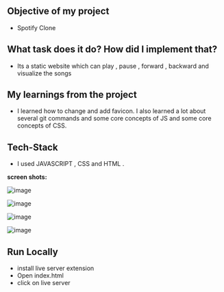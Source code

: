 ## Objective of my project

- Spotify Clone 

## What task does it do? How did I implement that?

- Its a static website which can play , pause , forward , backward and visualize the songs  

## My learnings from the project

- I learned how to change and add favicon. I also learned a lot about several git commands and some core concepts of JS and some core concepts of CSS.

## Tech-Stack

- I used JAVASCRIPT , CSS and HTML .

**screen shots:**


![image](https://github.com/user-attachments/assets/ac2a2954-1e0a-411f-b3c4-971bb22830cc)


![image](https://github.com/user-attachments/assets/01913597-bc39-4ff5-a826-7d5e687f3a79)

![image](https://github.com/user-attachments/assets/0d1b27a2-910f-4329-9ad8-5952b1b79e09)



![image](https://github.com/user-attachments/assets/6e69e048-60c9-4776-ae2d-a8fdf78a739e)




## Run Locally

- install live server extension 
- Open index.html
- click on live server 
